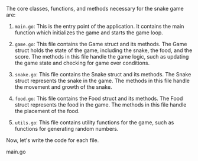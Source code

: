 The core classes, functions, and methods necessary for the snake game are:

1. `main.go`: This is the entry point of the application. It contains the main function which initializes the game and starts the game loop.

2. `game.go`: This file contains the Game struct and its methods. The Game struct holds the state of the game, including the snake, the food, and the score. The methods in this file handle the game logic, such as updating the game state and checking for game over conditions.

3. `snake.go`: This file contains the Snake struct and its methods. The Snake struct represents the snake in the game. The methods in this file handle the movement and growth of the snake.

4. `food.go`: This file contains the Food struct and its methods. The Food struct represents the food in the game. The methods in this file handle the placement of the food.

5. `utils.go`: This file contains utility functions for the game, such as functions for generating random numbers.

Now, let's write the code for each file.

main.go

